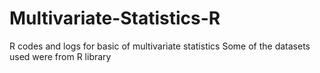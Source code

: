 # Multivariate-Statistics-R
R codes and logs for basic of multivariate statistics
Some of the datasets used were from R library
